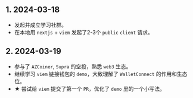 ## 1. 2024-03-18

- 发起并成立学习社群。
- 在本地用 `nextjs` + `viem` 发起了2-3个 `public` `client` 请求。

## 2. 2024-03-19

- 参与了 `AZCoiner`, `Supra` 的空投，熟悉 `web3` 生态。
- 继续学习 `viem` 链接钱包的 `demo`，大致理解了 `WalletConnect` 的作用和生态位。
- ★ 尝试给 `viem` 提交了第一个 `PR`，优化了 `demo` 里的一个小写法。
